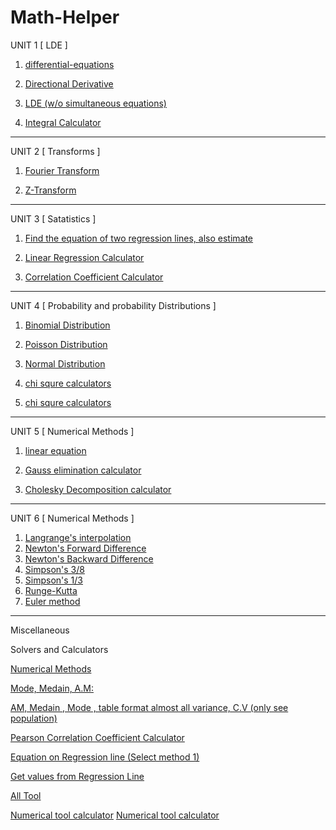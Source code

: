 # Math-Helper
UNIT 1 [ LDE ]

1. [differential-equations](https://www.emathhelp.net/calculators/differential-equations/differential-equation-calculator/)

2. [Directional Derivative](https://www.emathhelp.net/calculators/calculus-3/directional-derivative-calculator/)

3. [LDE (w/o simultaneous equations)](https://www.wolframalpha.com/)

4. [Integral Calculator](https://www.integral-calculator.com/)

-------------------------------------------------------------

UNIT 2 [ Transforms ]


1. [Fourier Transform](https://www.wolframalpha.com/input/?i=Fourier+transform+calculator)

2. [Z-Transform](https://www.wolframalpha.com/input/?i=Z-transform+calculator&lk=3)


----------------------------------------------------------------

UNIT 3 [ Satatistics ]

1. [Find the equation of two regression lines, also estimate](https://atozmath.com/CONM/Ch4_RegreLines.aspx?)

2. [Linear Regression Calculator](https://www.socscistatistics.com/tests/regression/default.aspx)

3. [Correlation Coefficient Calculator](https://www.wolframalpha.com/widget/widgetPopup.jsp?p=v&id=cab80faa5d2ceb72416b0521fa8f9976&title=Correlation%20Coefficient%20Calculator&theme=blue&i0=10%2C14%2C18%2C22%2C26%2C30&i1=18%2C12%2C24%2C6%2C30%2C36&podSelect=&includepodid=Input&includepodid=Result&showAssumptions=1&showWarnings=1)

 

-----------------------------------------------

UNIT 4 [ Probability and probability Distributions ]

1. [Binomial Distribution](https://homepage.divms.uiowa.edu/~mbognar/applets/bin.html)

2. [Poisson Distribution](https://homepage.divms.uiowa.edu/~mbognar/applets/pois.html)

3. [Normal Distribution](https://homepage.divms.uiowa.edu/~mbognar/applets/normal.html)

4. [chi squre calculators](https://www.graphpad.com/quickcalcs/chisquared1.cfm)

5. [chi squre calculators](https://www.socscistatistics.com/tests/chisquare2/default2.aspx)

-----------------------------------------------
UNIT 5 [ Numerical Methods ]

1. [linear equation](https://atozmath.com/Menu/Algebra.aspx)

2. [Gauss elimination calculator](https://ncalculators.com/matrix/gauss-elimination-calculator.htm)

3. [Cholesky Decomposition calculator](https://atozmath.com/MatrixEv.aspx?q=choleskydecomp&q1=4%2C2%2C14%3B2%2C17%2C-5%3B14%2C-5%2C83%60choleskydecomp%60&dm=D&dp=8&do=0)

-----------------------------------------------

UNIT 6 [ Numerical Methods ]

1. [Langrange's interpolation](https://atozmath.com/CONM/NumeInterPola.aspx?q=LI)
2. [Newton's Forward Difference](https://atozmath.com/CONM/NumeDiff.aspx?q=F)
3. [Newton's Backward Difference](https://atozmath.com/CONM/NumeDiff.aspx?q=B)
4. [Simpson's 3/8](https://atozmath.com/CONM/NumeInte.aspx?q=S38)
5. [Simpson's 1/3](https://atozmath.com/CONM/NumeInte.aspx?q=S13)
6. [Runge-Kutta](https://atozmath.com/CONM/RungeKutta.aspx?q=rk4)
7. [Euler method](https://atozmath.com/CONM/RungeKutta.aspx?q=euler)

------------------------------------------------------------

Miscellaneous

Solvers and Calculators



[Numerical Methods](https://atozmath.com/Menu/ConmMenu.aspx)

[Mode, Medain, A.M:](https://www.calculator.net/mean-median-mode-range-calculator.html)
 
[AM, Medain , Mode , table format almost all variance, C.V (only see population)](https://atozmath.com/StatsG.aspx?q=1)

[Pearson Correlation Coefficient Calculator](https://www.socscistatistics.com/tests/pearson/default2.aspx)

[Equation on Regression line (Select method 1)](https://atozmath.com/CONM/Ch4_RegreLines.aspx?q=1&q1=1%606%2c2%2c10%2c4%2c8%60%609%2c11%2c5%2c8%2c7%601%601%60&do=1#PrevPart)

[Get values from Regression Line](https://atozmath.com/CONM/Ch4_RegreLines.aspx?q=2)

[All Tool](https://atozmath.com/Menu/StatisticsMenu.aspx)

[Numerical tool calculator](https://www.codesansar.com/online-calculator/)
[Numerical tool calculator](https://atozmath.com/Menu/ConmMenu.aspx)
